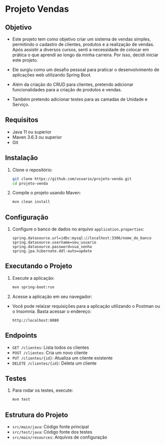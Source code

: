# Projeto Vendas

## Objetivo

- Este projeto tem como objetivo criar um sistema de vendas simples, permitindo o cadastro de clientes, produtos e a realização de vendas. Após assistir a diversos cursos, senti a necessidade de colocar em prática o que aprendi ao longo da minha carreira. Por isso, decidi iniciar este projeto.

- Ele surgiu como um desafio pessoal para praticar o desenvolvimento de aplicações web utilizando Spring Boot.

- Além da criação do CRUD para clientes, pretendo adicionar funcionalidades para a criação de produtos e vendas.

- Também pretendo adicionar testes para as camadas de Unidade e Serviço.


## Requisitos

- Java 11 ou superior
- Maven 3.6.3 ou superior
- Git

## Instalação

1. Clone o repositório:
    ```sh
    git clone https://github.com/usuario/projeto-venda.git
    cd projeto-venda
    ```

2. Compile o projeto usando Maven:
    ```sh
    mvn clean install
    ```

## Configuração

1. Configure o banco de dados no arquivo `application.properties`:
    ```properties
    spring.datasource.url=jdbc:mysql://localhost:3306/nome_do_banco
    spring.datasource.username=seu_usuario
    spring.datasource.password=sua_senha
    spring.jpa.hibernate.ddl-auto=update
    ```

## Executando o Projeto

1. Execute a aplicação:
    ```sh
    mvn spring-boot:run
    ```

2. Acesse a aplicação em seu navegador:

- Você pode relaizar requisições para a aplicação utilizando o Postman ou o Insomnia. Basta acessar o endereço:
    ```
    http://localhost:8080
    ```

## Endpoints

- `GET /clientes`: Lista todos os clientes
- `POST /clientes`: Cria um novo cliente
- `PUT /clientes/{id}`: Atualiza um cliente existente
- `DELETE /clientes/{id}`: Deleta um cliente

## Testes

1. Para rodar os testes, execute:
    ```sh
    mvn test
    ```

## Estrutura do Projeto

- `src/main/java`: Código fonte principal
- `src/test/java`: Código fonte dos testes
- `src/main/resources`: Arquivos de configuração


